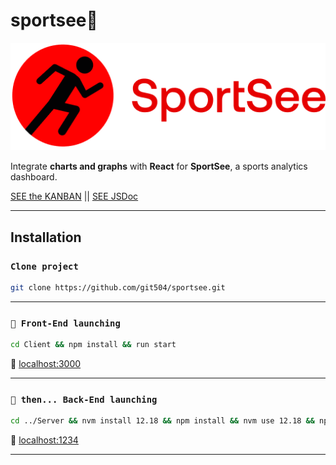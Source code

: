 # sportsee🏃

![SportSee logo](Public/logo.png)

Integrate **charts and graphs** with **React** for **SportSee**, a sports analytics dashboard.

[SEE the KANBAN](https://676974353034.notion.site/Tableau-de-bord-SportSee-922ee66152c74a9ab9d74b9be1e6e13f) || [SEE JSDoc](https://git504.github.io/sportsee/)

---

## Installation

### `Clone project`

```bash
git clone https://github.com/git504/sportsee.git
```

---

### `🚀 Front-End launching`

```bash
cd Client && npm install && run start
```

🔌 [localhost:3000](http://localhost:3000)

---

### `🚀 then... Back-End launching`

```bash
cd ../Server && nvm install 12.18 && npm install && nvm use 12.18 && npm run start
```

🔌 [localhost:1234](http://localhost:1234)

---
